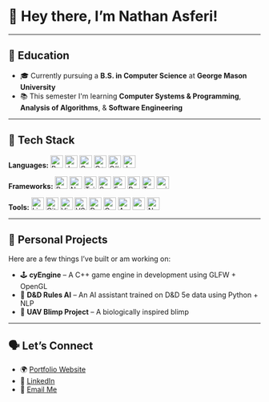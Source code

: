 # 👋 Hey there, I’m Nathan Asferi!

---

## 🧠 Education

- 🎓 Currently pursuing a **B.S. in Computer Science** at **George Mason University**
- 📚 This semester I'm learning **Computer Systems & Programming**, **Analysis of Algorithms**, & **Software Engineering**

---

## 🧰 Tech Stack

**Languages:** <a href="https://www.python.org/"><img src="https://cdn.jsdelivr.net/gh/devicons/devicon@latest/icons/python/python-original.svg" width="25" height="25" alt="Python"/></a> <a href="https://www.java.com/en/"><img src="https://cdn.jsdelivr.net/gh/devicons/devicon@latest/icons/java/java-original.svg" width="25" height="25" alt="Java"/></a> <a href="https://www.c-language.org/"><img src="https://cdn.jsdelivr.net/gh/devicons/devicon@latest/icons/c/c-original.svg" width="25" height="25" alt="C"/></a> <a href="https://isocpp.org/"><img src="https://cdn.jsdelivr.net/gh/devicons/devicon@latest/icons/cplusplus/cplusplus-original.svg" width="25" height="25" alt="C++"/></a> <a href="https://learn.microsoft.com/en-us/dotnet/csharp/"><img src="https://cdn.jsdelivr.net/gh/devicons/devicon@latest/icons/csharp/csharp-original.svg" height="25" width="25" alt="C#"/></a> <a href="https://developer.mozilla.org/en-US/docs/Web/JavaScript"><img src="https://cdn.jsdelivr.net/gh/devicons/devicon@latest/icons/javascript/javascript-original.svg" width="25" height="25" alt="JavaScript"/></a>

**Frameworks:** <a href="https://react.dev/"><img src="https://cdn.jsdelivr.net/gh/devicons/devicon@latest/icons/react/react-original.svg" width="25" height="25" alt="React"/></a> <a href="https://nodejs.org/"><img src="https://cdn.jsdelivr.net/gh/devicons/devicon@latest/icons/nodejs/nodejs-original.svg" width="25" height="25" alt="Node.js"/></a> <a href="https://tailwindcss.com/"><img src="https://cdn.jsdelivr.net/gh/devicons/devicon@latest/icons/tailwindcss/tailwindcss-original.svg" width="25" height="25" alt="Tailwind CSS"/></a> <a href="https://spring.io/"><img src="https://cdn.jsdelivr.net/gh/devicons/devicon@latest/icons/spring/spring-original.svg" width="25" height="25" alt="Spring"/></a> <a href="https://fastapi.tiangolo.com/"><img src="https://cdn.jsdelivr.net/gh/devicons/devicon@latest/icons/fastapi/fastapi-original.svg" width="25" height="25" alt="Fast API"/></a> <a href="https://pytorch.org/"><img src="https://cdn.jsdelivr.net/gh/devicons/devicon@latest/icons/pytorch/pytorch-original.svg" width="25" height="25" alt="PyTorch"/></a> <a href="https://www.tensorflow.org/"><img src="https://cdn.jsdelivr.net/gh/devicons/devicon@latest/icons/tensorflow/tensorflow-original.svg" width="25" height="25" alt="TensorFlow"/></a> <a href="https://scikit-learn.org/"><img src="https://cdn.jsdelivr.net/gh/devicons/devicon@latest/icons/scikitlearn/scikitlearn-original.svg" width="25" height="25" alt="scikitlearn"/></a>
          
**Tools:** <a href="https://www.linux.com/"><img src="https://cdn.jsdelivr.net/gh/devicons/devicon@latest/icons/linux/linux-original.svg" width="25" height="25" alt="Linux"/></a> <a href="https://git-scm.com/"><img src="https://cdn.jsdelivr.net/gh/devicons/devicon@latest/icons/git/git-original.svg" width="25" height="25" alt="Git"/></a>  <a href="https://visualstudio.microsoft.com/"><img src="https://cdn.jsdelivr.net/gh/devicons/devicon@latest/icons/visualstudio/visualstudio-original.svg" width="25" height="25" alt="Visual Studio"/></a>  <a href="https://code.visualstudio.com/"><img src="https://cdn.jsdelivr.net/gh/devicons/devicon@latest/icons/vscode/vscode-original.svg" width="25" height="25" alt="VS Code"/></a> <a href="https://www.docker.com/"><img src="https://cdn.jsdelivr.net/gh/devicons/devicon@latest/icons/docker/docker-plain.svg" width="25" height="25" alt="Docker"/></a> <a href="https://cmake.org/"><img src="https://cdn.jsdelivr.net/gh/devicons/devicon@latest/icons/cmake/cmake-original.svg" width="25" height="25" alt="CMake"/></a> <a href="https://aws.amazon.com/"><img src="https://cdn.jsdelivr.net/gh/devicons/devicon@latest/icons/amazonwebservices/amazonwebservices-original-wordmark.svg" width="25" height="25" alt="AWS"/></a> <a href="https://www.npmjs.com/"><img src="https://cdn.jsdelivr.net/gh/devicons/devicon@latest/icons/npm/npm-original-wordmark.svg" width="25" height="25" alt="npm"/></a> <a href="https://www.notion.com/"><img src="https://cdn.jsdelivr.net/gh/devicons/devicon@latest/icons/notion/notion-original.svg" width="25" height="25" alt="Notion"/></a>

---

## 🧩 Personal Projects

Here are a few things I’ve built or am working on:

- 🕹️ **cyEngine** – A C++ game engine in development using GLFW + OpenGL  
- 🎲 **D&D Rules AI** – An AI assistant trained on D&D 5e data using Python + NLP   
- 🦑 **UAV Blimp Project** – A biologically inspired blimp

---

## 🗣️ Let’s Connect

- 🌍 [Portfolio Website](https://nateasferi.github.io/portfolio-site/)
- 💼 [LinkedIn](www.linkedin.com/in/nathan-asferi)  
- 📧 [Email Me](nathanasferi0@gmail.com) 
